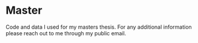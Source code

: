 # Master

Code and data I used for my masters thesis. For any additional information please reach out to me through my public email.

